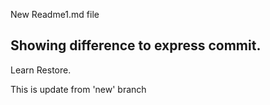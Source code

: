 New Readme1.md file

## Showing difference to express commit.

Learn Restore.

This is update from 'new' branch